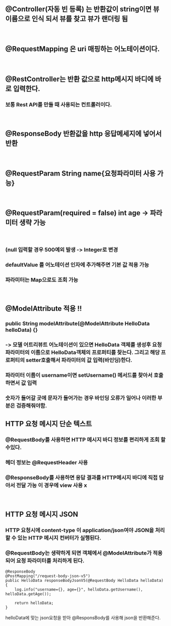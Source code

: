 ## @Controller(자동 빈 등록) 는 반환값이 string이면 뷰 이름으로 인식 되서 뷰를 찾고 뷰가 랜더링 됨
</br>

## @RequestMapping 은 uri 매핑하는 어노테이션이다.
</br>

## @RestController는 반환 값으로 http메시지 바디에 바로 입력한다.
### 보통 Rest API를 만들 때 사용되는 컨트롤러이다.
</br>

## @ResponseBody 반환값을 http 응답메세지에 넣어서 반환
</br>

## @RequestParam String name{요청파라미터 사용 가능}
</br>

## @RequestParam(required = false) int age -> 파라미터 생략 가능
</br>

### (null 입력할 경우 500예외 발생 -> Integer로 변경

### defaultValue 를 어노테이션 인자에 추가해주면 기본 값 적용 가능

### 파라미터는 Map으로도 조회 가능
</br>

## @ModelAttribute 적용 !!

### public String modelAttribute(@ModelAttribute HelloData helloData) {}
### -> 모델 어트리뷰트 어노테이션이 있으면 HelloData 객체를 생성후 요청 파라미터의 이름으로 HelloData객체의 프로퍼티를 찾는다. 그리고 해당 프로퍼티의 setter호출해서 파라미터의 값 입력(바인딩)한다.
### 파라미터 이름이 username이면 setUsername() 메서드를 찾아서 호출하면서 값 입력
### 숫자가 들어갈 곳에 문자가 들어가는 경우 바인딩 오류가 일어나 이러한 부분은 검증해줘야함.

## HTTP 요청 메시지 단순 텍스트
### @RequestBody를 사용하면 HTTP 메시지 바디 정보를 편리하게 조회 할 수있다.
### 헤더 정보는 @RequestHeader 사용

### @ResponseBody를 사용하면 응답 결과를 HTTP메시지 바디에 직접 담아서 전달 가능 이 경우에 view 사용 x
</br>

## HTTP 요청 메시지 JSON

### HTTP 요청시에 content-type 이 application/json여야 JSON을 처리할 수 있는 HTTP 메시지 컨버터가 실행된다.
### @RequestBody는 생략하게 되면 객체에서 @ModelAttribute가 적용되어 요청 파라미터를 처리하게 된다.

    @ResponseBody
    @PostMapping("/request-body-json-v5")
    public HelloData responseBodyJsonV5(@RequestBody HelloData helloData) {
        log.info("username={}, age={}", helloData.getUsername(), helloData.getAge());

        return helloData;
    }
helloData에 맞는 json요청을 받아 @ResponsBody를 사용해 json을 반환해준다.
